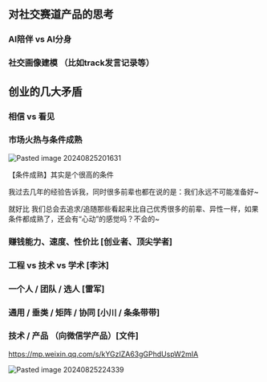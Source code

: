 ## 对社交赛道产品的思考
### AI陪伴 vs AI分身
### 社交画像建模 （比如track发言记录等）

## 创业的几大矛盾

### 相信 vs 看见

### 市场火热与条件成熟

![Pasted image 20240825201631](https://poketto.oss-cn-hangzhou.aliyuncs.com/Pasted%20image%2020240825201631.png)

【条件成熟】其实是个很高的条件

我过去几年的经验告诉我，同时很多前辈也都在说的是：我们永远不可能准备好~

就好比 我们总会去追求/追随那些看起来比自己优秀很多的前辈、异性一样，如果条件都成熟了，还会有“心动”的感觉吗？不会的~
### 赚钱能力、速度、性价比 [创业者、顶尖学者]

### 工程 vs 技术 vs 学术 [李沐]

### 一个人 / 团队 / 选人 [雷军]

### 通用 / 垂类 / 矩阵 / 协同  [小川 / 条条带带]

### 技术 / 产品 （向微信学产品）[文件]

https://mp.weixin.qq.com/s/kYGzIZA63gGPhdUspW2mIA

![Pasted image 20240825224339](https://poketto.oss-cn-hangzhou.aliyuncs.com/Pasted%20image%2020240825224339.png)



